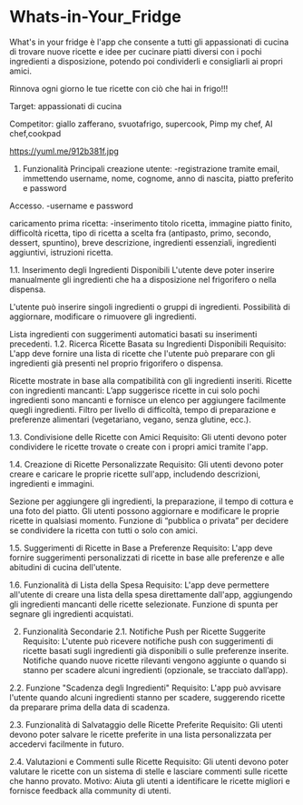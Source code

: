 # Whats-in-Your_Fridge

 What's in your fridge è l'app che consente a tutti gli appassionati di cucina di trovare nuove ricette e idee per cucinare piatti diversi con i pochi ingredienti a disposizione, potendo poi condividerli e consigliarli ai propri amici. 
 
 Rinnova ogni giorno le tue ricette con ciò che hai in frigo!!!

Target: appassionati di cucina

Competitor: giallo zafferano, svuotafrigo, supercook,  Pimp my chef, AI chef,cookpad

https://yuml.me/912b381f.jpg

1. Funzionalità Principali
  creazione utente:
-registrazione tramite email, immettendo username, nome, cognome, anno di nascita, piatto preferito e password

Accesso.
-username e password

caricamento prima ricetta:
-inserimento titolo ricetta, immagine piatto finito, difficoltà ricetta, tipo di ricetta a scelta fra (antipasto, primo, secondo, dessert, spuntino), breve descrizione,
ingredienti essenziali, ingredienti aggiuntivi, istruzioni ricetta. 

1.1. Inserimento degli Ingredienti Disponibili
L'utente deve poter inserire manualmente gli ingredienti che ha a disposizione nel frigorifero o nella dispensa.

L'utente può inserire singoli ingredienti o gruppi di ingredienti.
Possibilità di aggiornare, modificare o rimuovere gli ingredienti.

Lista ingredienti con suggerimenti automatici basati su inserimenti precedenti.
1.2. Ricerca Ricette Basata su Ingredienti Disponibili
Requisito: L'app deve fornire una lista di ricette che l'utente può preparare con gli ingredienti già presenti nel proprio frigorifero o dispensa.

Ricette mostrate in base alla compatibilità con gli ingredienti inseriti.
Ricette con ingredienti mancanti: L’app suggerisce ricette in cui solo pochi ingredienti sono mancanti e fornisce un elenco per aggiungere facilmente quegli ingredienti.
Filtro per livello di difficoltà, tempo di preparazione e preferenze alimentari (vegetariano, vegano, senza glutine, ecc.).

1.3. Condivisione delle Ricette con Amici
Requisito: Gli utenti devono poter condividere le ricette trovate o create con i propri amici tramite l'app.

1.4. Creazione di Ricette Personalizzate
Requisito: Gli utenti devono poter creare e caricare le proprie ricette sull'app, includendo descrizioni, ingredienti e immagini.

Sezione per aggiungere gli ingredienti, la preparazione, il tempo di cottura e una foto del piatto.
Gli utenti possono aggiornare e modificare le proprie ricette in qualsiasi momento.
Funzione di “pubblica o privata” per decidere se condividere la ricetta con tutti o solo con amici.

1.5. Suggerimenti di Ricette in Base a Preferenze
Requisito: L'app deve fornire suggerimenti personalizzati di ricette in base alle preferenze e alle abitudini di cucina dell'utente.

1.6. Funzionalità di Lista della Spesa
Requisito: L'app deve permettere all'utente di creare una lista della spesa direttamente dall'app, aggiungendo gli ingredienti mancanti delle ricette selezionate.
Funzione di spunta per segnare gli ingredienti acquistati.

2. Funzionalità Secondarie
2.1. Notifiche Push per Ricette Suggerite
Requisito: L'utente può ricevere notifiche push con suggerimenti di ricette basati sugli ingredienti già disponibili o sulle preferenze inserite.
Notifiche quando nuove ricette rilevanti vengono aggiunte o quando si stanno per scadere alcuni ingredienti (opzionale, se tracciato dall’app).

2.2. Funzione "Scadenza degli Ingredienti"
Requisito: L'app può avvisare l'utente quando alcuni ingredienti stanno per scadere, suggerendo ricette da preparare prima della data di scadenza.

2.3. Funzionalità di Salvataggio delle Ricette Preferite
Requisito: Gli utenti devono poter salvare le ricette preferite in una lista personalizzata per accedervi facilmente in futuro.

2.4. Valutazioni e Commenti sulle Ricette
Requisito: Gli utenti devono poter valutare le ricette con un sistema di stelle e lasciare commenti sulle ricette che hanno provato.
Motivo: Aiuta gli utenti a identificare le ricette migliori e fornisce feedback alla community di utenti.
